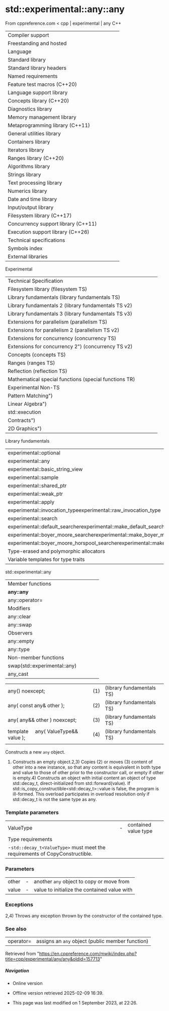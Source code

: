 # std::experimental::any::any

From cppreference.com
< cpp‎ | experimental‎ | any
C++

|  |  |  |  |  |
| --- | --- | --- | --- | --- |
| Compiler support | | | | |
| Freestanding and hosted | | | | |
| Language | | | | |
| Standard library | | | | |
| Standard library headers | | | | |
| Named requirements | | | | |
| Feature test macros (C++20) | | | | |
| Language support library | | | | |
| Concepts library (C++20) | | | | |
| Diagnostics library | | | | |
| Memory management library | | | | |
| Metaprogramming library (C++11) | | | | |
| General utilities library | | | | |
| Containers library | | | | |
| Iterators library | | | | |
| Ranges library (C++20) | | | | |
| Algorithms library | | | | |
| Strings library | | | | |
| Text processing library | | | | |
| Numerics library | | | | |
| Date and time library | | | | |
| Input/output library | | | | |
| Filesystem library (C++17) | | | | |
| Concurrency support library (C++11) | | | | |
| Execution support library (C++26) | | | | |
| Technical specifications | | | | |
| Symbols index | | | | |
| External libraries | | | | |

Experimental

|  |  |  |  |  |
| --- | --- | --- | --- | --- |
| Technical Specification | | | | |
| Filesystem library (filesystem TS) | | | | |
| Library fundamentals (library fundamentals TS) | | | | |
| Library fundamentals 2 (library fundamentals TS v2) | | | | |
| Library fundamentals 3 (library fundamentals TS v3) | | | | |
| Extensions for parallelism (parallelism TS) | | | | |
| Extensions for parallelism 2 (parallelism TS v2) | | | | |
| Extensions for concurrency (concurrency TS) | | | | |
| Extensions for concurrency 2") (concurrency TS v2) | | | | |
| Concepts (concepts TS) | | | | |
| Ranges (ranges TS) | | | | |
| Reflection (reflection TS) | | | | |
| Mathematical special functions (special functions TR) | | | | |
| Experimental Non-TS | | | | |
| Pattern Matching") | | | | |
| Linear Algebra") | | | | |
| std::execution | | | | |
| Contracts") | | | | |
| 2D Graphics") | | | | |

Library fundamentals

|  |  |  |  |  |
| --- | --- | --- | --- | --- |
| experimental::optional | | | | |
| experimental::any | | | | |
| experimental::basic_string_view | | | | |
| experimental::sample | | | | |
| experimental::shared_ptr | | | | |
| experimental::weak_ptr | | | | |
| experimental::apply | | | | |
| experimental::invocation_typeexperimental::raw_invocation_type | | | | |
| experimental::search | | | | |
| experimental::default_searcherexperimental::make_default_searcher | | | | |
| experimental::boyer_moore_searcherexperimental::make_boyer_moore_searcher | | | | |
| experimental::boyer_moore_horspool_searcherexperimental::make_boyer_moore_horspool_searcher | | | | |
| Type-erased and polymorphic allocators | | | | |
| Variable templates for type traits | | | | |

std::experimental::any

|  |  |  |  |  |
| --- | --- | --- | --- | --- |
| Member functions | | | | |
| ****any::any**** | | | | |
| any::operator= | | | | |
| Modifiers | | | | |
| any::clear | | | | |
| any::swap | | | | |
| Observers | | | | |
| any::empty | | | | |
| any::type | | | | |
| Non-member functions | | | | |
| swap(std::experimental::any) | | | | |
| any_cast | | | | |

|  |  |  |
| --- | --- | --- |
| any() noexcept; | (1) | (library fundamentals TS) |
| any( const any& other ); | (2) | (library fundamentals TS) |
| any( any&& other ) noexcept; | (3) | (library fundamentals TS) |
| template<typename ValueType>      any( ValueType&& value ); | (4) | (library fundamentals TS) |
|  |  |  |

Constructs a new `any` object.

1) Constructs an empty object.2,3) Copies (2) or moves (3) content of other into a new instance, so that any content is equivalent in both type and value to those of other prior to the constructor call, or empty if other is empty.4) Constructs an object with initial content an object of type std::decay_t<ValueType>, direct-initialized from std::forward<ValueType>(value). If std::is_copy_constructible<std::decay_t<ValueType>>::value is false, the program is ill-formed. This overload participates in overload resolution only if std::decay_t<ValueType> is not the same type as any.

### Template parameters

|  |  |  |
| --- | --- | --- |
| ValueType | - | contained value type |
| Type requirements | | |
| -`std::decay_t<ValueType>` must meet the requirements of CopyConstructible. | | |

### Parameters

|  |  |  |
| --- | --- | --- |
| other | - | another `any` object to copy or move from |
| value | - | value to initialize the contained value with |

### Exceptions

2,4) Throws any exception thrown by the constructor of the contained type.

### See also

|  |  |
| --- | --- |
| operator= | assigns an `any` object   (public member function) |

Retrieved from "<https://en.cppreference.com/mwiki/index.php?title=cpp/experimental/any/any&oldid=157713>"

##### Navigation

- Online version
- Offline version retrieved 2025-02-09 16:39.

- This page was last modified on 1 September 2023, at 22:26.
